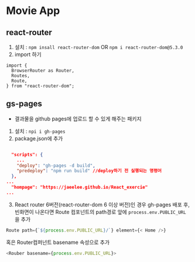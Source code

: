 # Movie App

## react-router
1. 설치 : ```npm insall react-router-dom``` 
OR 
```npm i react-router-dom@5.3.0```
2. import 하기
```
import {
  BrowserRouter as Router,
  Routes,
  Route,
} from "react-router-dom";
```

## gs-pages
- 결과물을 github pages에 업로드 할 수 있게 해주는 패키지
1. 설치 : ```npi i gh-pages```
2. package.json에 추가
```json

  "scripts": {
    ...
    "deploy": "gh-pages -d build",
    "predeploy": "npm run build" //deploy하기 전 실행되는 명령어
  },
...
  "hompage": "https://jaeelee.github.io/React_exercie"
...

```
3. React router 6버전(react-router-dom 6 이상 버전)인 경우 gh-pages 배포 후, 빈화면이 나온다면 Route 컴포넌트의 path경로 앞에 ```process.env.PUBLIC_URL```을 추가
```javascript
Route path={`${process.env.PUBLIC_URL}/`} element={< Home />}
```
혹은 Router컴퍼넌트 basename 속성으로 추가
```javascript
<Rouber basename={process.env.PUBLIC_URL}>
```